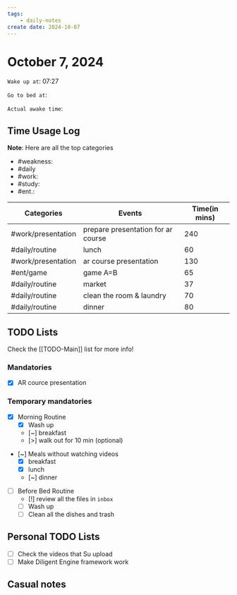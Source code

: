 ```yaml
---
tags: 
    - daily-notes
create date: 2024-10-07
---
```


# October 7, 2024

`Wake up at`: 07:27

`Go to bed at`: 

`Actual awake time`: 

## Time Usage Log

**Note**: Here are all the top categories

- #weakness: 
- #daily
- #work:
- #study:
- #ent.:

| Categories         | Events                             | Time(in mins) |
|--------------------|------------------------------------|---------------|
| #work/presentation | prepare presentation for ar course | 240           |
| #daily/routine     | lunch                              | 60            |
| #work/presentation | ar course presentation             | 130           |
| #ent/game          | game A=B                           | 65            |
| #daily/routine     | market                             | 37            |
| #daily/routine     | clean the room & laundry           | 70            |
| #daily/routine     | dinner                             | 80            |


## TODO Lists

Check the [[TODO-Main]] list for more info!

### Mandatories

- [x] AR cource presentation

### Temporary mandatories

- [x] Morning Routine 
    - [x] Wash up
    - [~] breakfast
    - [>] walk out for 10 min (optional)

- [~] Meals without watching videos
    - [x] breakfast
    - [x] lunch
    - [~] dinner

- [ ] Before Bed Routine
    - [!] review all the files in `inbox`
    - [ ] Wash up
    - [ ] Clean all the dishes and trash
    
## Personal TODO Lists

- [ ] Check the videos that Su upload
- [ ] Make Diligent Engine framework work

## Casual notes
